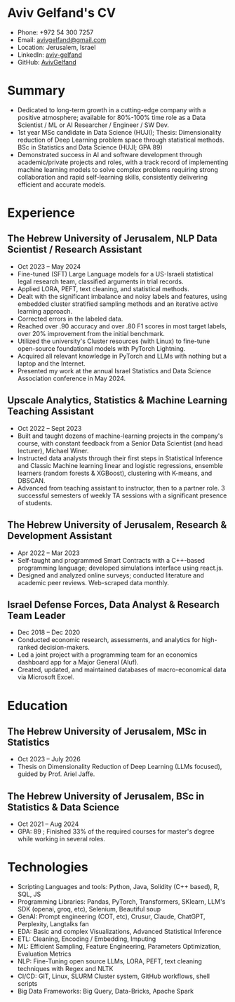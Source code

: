 
<!-- Remove above in src/markdown/Header.j2.md not in README.md -->
# Aviv Gelfand's CV

- Phone: +972 54 300 7257
- Email: [avivgelfand@gmail.com](mailto:avivgelfand@gmail.com)
- Location: Jerusalem, Israel
- LinkedIn: [aviv-gelfand](https://linkedin.com/in/aviv-gelfand)
- GitHub: [AvivGelfand](https://github.com/AvivGelfand)


# Summary

- Dedicated to long-term growth in a cutting-edge company with a positive atmosphere; available for 80%-100% time role as a Data Scientist / ML or AI Researcher / Engineer / SW Dev.
- 1st year MSc candidate in Data Science (HUJI); Thesis: Dimensionality reduction of Deep Learning problem space through statistical methods. BSc in Statistics and Data Science (HUJI; GPA 89)
- Demonstrated success in AI and software development through academic/private projects and roles, with a track record of implementing machine learning models to solve complex problems requiring strong collaboration and rapid self-learning skills, consistently delivering efficient and accurate models.
# Experience

## The Hebrew University of Jerusalem, NLP Data Scientist / Research Assistant

- Oct 2023 – May 2024
- Fine-tuned (SFT) Large Language models for a US-Israeli statistical legal research team, classified arguments in trial records.
- Applied LORA, PEFT, text cleaning, and statistical methods.
- Dealt with the significant imbalance and noisy labels and features, using embedded cluster stratified sampling methods and an iterative active learning approach.
- Corrected errors in the labeled data.
- Reached over .90 accuracy and over .80 F1 scores in most target labels, over 20% improvement from the initial benchmark.
- Utilized the university's Cluster resources (with Linux) to fine-tune open-source foundational models with PyTorch Lightning.
- Acquired all relevant knowledge in PyTorch and LLMs with nothing but a laptop and the Internet.
- Presented my work at the annual Israel Statistics and Data Science Association conference in May 2024.

## Upscale Analytics, Statistics & Machine Learning Teaching Assistant

- Oct 2022 – Sept 2023
- Built and taught dozens of machine-learning projects in the company's course, with constant feedback from a Senior Data Scientist (and head lecturer), Michael Winer.
- Instructed data analysts through their first steps in Statistical Inference and Classic Machine learning linear and logistic regressions, ensemble learners (random forests & XGBoost), clustering with K-means, and DBSCAN.
- Advanced from teaching assistant to instructor, then to a partner role. 3 successful semesters of weekly TA sessions with a significant presence of students.

## The Hebrew University of Jerusalem, Research & Development Assistant

- Apr 2022 – Mar 2023
- Self-taught and programmed Smart Contracts with a C++-based programming language; developed simulations interface using react.js.
- Designed and analyzed online surveys; conducted literature and academic peer reviews. Web-scraped data monthly.

## Israel Defense Forces, Data Analyst & Research Team Leader

- Dec 2018 – Dec 2020
- Conducted economic research, assessments, and analytics for high-ranked decision-makers.
- Led a joint project with a programming team for an economics dashboard app for a Major General (Aluf).
- Created, updated, and maintained databases of macro-economical data via Microsoft Excel.

# Education

## The Hebrew University of Jerusalem, MSc in Statistics

- Oct 2023 – July 2026
- Thesis on Dimensionality Reduction of Deep Learning (LLMs focused), guided by Prof. Ariel Jaffe.

## The Hebrew University of Jerusalem, BSc in Statistics & Data Science

- Oct 2021 – Aug 2024
- GPA: 89 ; Finished 33% of the required courses for master's degree while working in several roles.

# Technologies

- Scripting Languages and tools: Python, Java, Solidity (C++ based), R, SQL, JS
- Programming Libraries: Pandas, PyTorch, Transformers, SKlearn, LLM's SDK (openai, groq, etc), Selenium, Beautiful soup
- GenAI: Prompt engineering (COT, etc), Crusur, Claude, ChatGPT, Perplexity, Langtalks fan
- EDA: Basic and complex Visualizations, Advanced Statistical Inference
- ETL: Cleaning, Encoding / Embedding, Imputing
- ML: Efficient Sampling, Feature Engineering, Parameters Optimization, Evaluation Metrics
- NLP: Fine-Tuning open source LLMs, LORA, PEFT, text cleaning techniques with Regex and NLTK
- CI/CD: GIT, Linux, SLURM Cluster system, GitHub workflows, shell scripts
- Big Data Frameworks: Big Query, Data-Bricks, Apache Spark
